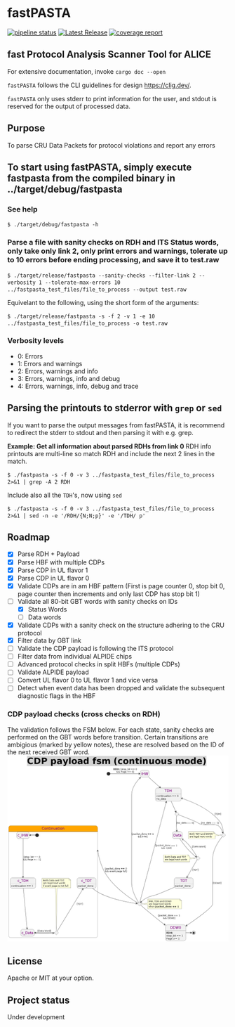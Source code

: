 
# fastPASTA
[![pipeline status](https://gitlab.cern.ch/mkonig/fastpasta/badges/master/pipeline.svg)](https://gitlab.cern.ch/mkonig/fastpasta/-/commits/master)
 [![Latest Release](https://gitlab.cern.ch/mkonig/fastpasta/-/badges/release.svg)](https://gitlab.cern.ch/mkonig/fastpasta/-/releases)
 [![coverage report](https://gitlab.cern.ch/mkonig/fastpasta/badges/master/coverage.svg)](https://gitlab.cern.ch/mkonig/fastpasta/-/commits/master)
## fast Protocol Analysis Scanner Tool for ALICE

For extensive documentation, invoke ```cargo doc --open```

`fastPASTA` follows the CLI guidelines for design https://clig.dev/.

`fastPASTA` only uses stderr to print information for the user, and stdout is reserved for the output of processed data.

## Purpose

To parse CRU Data Packets for protocol violations and report any errors

## To start using fastPASTA, simply execute fastpasta from the compiled binary in ../target/debug/fastpasta
### See help

```shell
$ ./target/debug/fastpasta -h
```


### Parse a file with sanity checks on RDH and ITS Status words, only take only link 2, only print errors and warnings, tolerate up to 10 errors before ending processing, and save it to test.raw
```shell
$ ./target/release/fastpasta --sanity-checks --filter-link 2 --verbosity 1 --tolerate-max-errors 10 ../fastpasta_test_files/file_to_process --output test.raw
```
Equivelant to the following, using the short form of the arguments:
```shell
$ ./target/release/fastpasta -s -f 2 -v 1 -e 10 ../fastpasta_test_files/file_to_process -o test.raw
```
### Verbosity levels
- 0: Errors
- 1: Errors and warnings
- 2: Errors, warnings and info
- 3: Errors, warnings, info and debug
- 4: Errors, warnings, info, debug and trace


## Parsing the printouts to stderror with `grep` or `sed`
If you want to parse the output messages from fastPASTA, it is recommend to redirect the stderr to stdout and then parsing it with e.g. grep.

**Example: Get all information about parsed RDHs from link 0**
RDH info printouts are multi-line so match RDH and include the next 2 lines in the match.
```shell
$ ./fastpasta -s -f 0 -v 3 ../fastpasta_test_files/file_to_process 2>&1 | grep -A 2 RDH
```
Include also all the `TDH`'s, now using `sed`
```shell
$ ./fastpasta -s -f 0 -v 3 ../fastpasta_test_files/file_to_process 2>&1 | sed -n -e '/RDH/{N;N;p}' -e '/TDH/ p'
```
## Roadmap
- [x] Parse RDH + Payload
- [x] Parse HBF with multiple CDPs
- [x] Parse CDP in UL flavor 1
- [x] Parse CDP in UL flavor 0
- [x] Validate CDPs are in am HBF pattern (First is page counter 0, stop bit 0, page counter then increments and only last CDP has stop bit 1)
- [ ] Validate all 80-bit GBT words with sanity checks on IDs
  - [x] Status Words
  - [ ] Data words
- [x] Validate CDPs with a sanity check on the structure adhering to the CRU protocol
- [x] Filter data by GBT link
- [ ] Validate the CDP payload is following the ITS protocol
- [ ] Filter data from individual ALPIDE chips
- [ ] Advanced protocol checks in split HBFs (multiple CDPs)
- [ ] Validate ALPIDE payload
- [ ] Convert UL flavor 0 to UL flavor 1 and vice versa
- [ ] Detect when event data has been dropped and validate the subsequent diagnostic flags in the HBF

### CDP payload checks (cross checks on RDH)
The validation follows the FSM below. For each state, sanity checks are performed on the GBT words before transition.
Certain transitions are ambigious (marked by yellow notes), these are resolved based on the ID of the next received GBT word.
![CDP FSM for validation](doc/CDP_payload_StateMachine%20(continuous%20mode).png)


## License
Apache or MIT at your option.

## Project status
Under development
